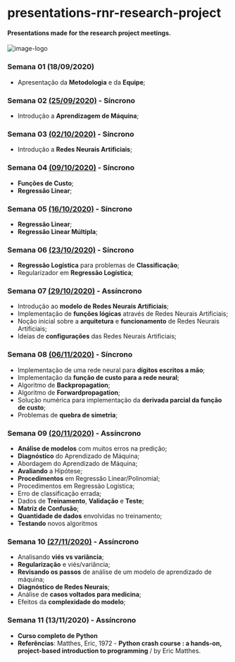 # presentations-rnr-research-project
#### Presentations made for the research project meetings.
 
![image-logo](https://user-images.githubusercontent.com/58775072/96810328-ec73f300-13f1-11eb-802d-96df74d12560.jpg)

### Semana 01 (18/09/2020)

- Apresentação da **Metodologia** e da **Equipe**;

### Semana 02 [(25/09/2020)](https://github.com/Alyssonmach/presentations-rnr-research-project/tree/master/Semana%2002%20-%2025-09-2020) - Síncrono

- Introdução a **Aprendizagem de Máquina**;

### Semana 03 [(02/10/2020)](https://github.com/Alyssonmach/presentations-rnr-research-project/tree/master/Semana%2003%20-%2002-10-2020) - Síncrono

- Introdução a **Redes Neurais Artificiais**;

### Semana 04 [(09/10/2020)](https://github.com/Alyssonmach/presentations-rnr-research-project/tree/master/Semana%2004%20-%2009-10-2020) - Síncrono

- **Funções de Custo**;
- **Regressão Linear**;

### Semana 05 [(16/10/2020)](https://github.com/Alyssonmach/presentations-cnn-research-project/tree/master/Semana%2005%20-%2016-10-2020) - Síncrono

- **Regressão Linear**;
- **Regressão Linear Múltipla**;

### Semana 06 [(23/10/2020)](https://github.com/Alyssonmach/presentations-cnn-research-project/tree/master/Semana%2006%20-%2023-10-2020) - Síncrono

- **Regressão Logística** para problemas de **Classificação**;
- Regularizador em **Regressão Logística**;

### Semana 07 [(29/10/2020)](https://github.com/Alyssonmach/presentations-cnn-research-project/tree/master/Semana%2007%20-%2030-10-2020) - Assíncrono

- Introdução ao **modelo de Redes Neurais Artificiais**;
- Implementação de **funções lógicas** através de Redes Neurais Artificiais;
- Noção inicial sobre a **arquitetura** e **funcionamento** de Redes Neurais Artificiais;
- Ideias de **configurações** das Redes Neurais Artificiais;

### Semana 08 [(06/11/2020)](https://github.com/Alyssonmach/presentations-cnn-research-project/tree/master/Semana%2008%20-%2005-11-2020) - Síncrono

- Implementação de uma rede neural para **dígitos escritos a mão**;
- Implementação da **função de custo para a rede neural**; 
- Algoritmo de **Backpropagation**;
- Algoritmo de **Forwardpropagation**;
- Solução numérica para implementação da **derivada parcial da função de custo**;
- Problemas de **quebra de simetria**;

### Semana 09 [(20/11/2020)](https://github.com/Alyssonmach/presentations-cnn-research-project/tree/master/Semana%2009%20-%2020-11-2020) - Assíncrono

- **Análise de modelos** com muitos erros na predição;
- **Diagnóstico** do Aprendizado de Máquina;
- Abordagem do Aprendizado de Máquina;
- **Avaliando** a Hipótese;
- **Procedimentos** em Regressão Linear/Polinomial;
- Procedimentos em Regressão Logística;
- Erro de classificação errada;
- Dados de **Treinamento**, **Validação** e **Teste**;
- **Matriz de Confusão**;
- **Quantidade de dados** envolvidas no treinamento;
- **Testando** novos algoritmos

### Semana 10 [(27/11/2020)](https://github.com/Alyssonmach/presentations-cnn-research-project/tree/master/Semana%2010%20-%2027-11-2020) - Assíncrono

- Analisando **viés vs variância**;
- **Regularização** e viés/variância;
- **Revisando os passos** de análise de um modelo de aprendizado de máquina;
- **Diagnóstico de Redes Neurais**;
- Análise de **casos voltados para medicina**;
- Efeitos da **complexidade do modelo**;

### Semana 11 (13/11/2020) - Assíncrono

- **Curso completo de Python**
- **Referências**: Matthes, Eric, 1972 - **Python crash course : a hands-on, project-based introduction to programming** / by Eric Matthes.
